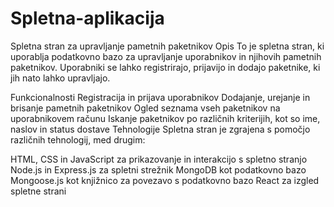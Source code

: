 # Spletna-aplikacija
Spletna stran za upravljanje pametnih paketnikov
Opis
To je spletna stran, ki uporablja podatkovno bazo za upravljanje uporabnikov in njihovih pametnih paketnikov. Uporabniki se lahko registrirajo, prijavijo in dodajo paketnike, ki jih nato lahko upravljajo.

Funkcionalnosti
Registracija in prijava uporabnikov
Dodajanje, urejanje in brisanje pametnih paketnikov
Ogled seznama vseh paketnikov na uporabnikovem računu
Iskanje paketnikov po različnih kriterijih, kot so ime, naslov in status dostave
Tehnologije
Spletna stran je zgrajena s pomočjo različnih tehnologij, med drugim:

HTML, CSS in JavaScript za prikazovanje in interakcijo s spletno stranjo
Node.js in Express.js za spletni strežnik
MongoDB kot podatkovno bazo
Mongoose.js kot knjižnico za povezavo s podatkovno bazo
React za izgled spletne strani

